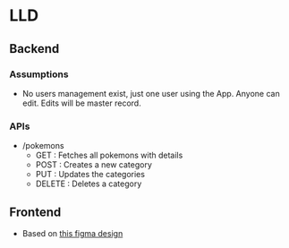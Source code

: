 # LLD

## Backend

### Assumptions
- No users management exist, just one user using the App. Anyone can edit. Edits will be master record.

### APIs
- /pokemons
    - GET : Fetches all pokemons with details
    - POST : Creates a new category
    - PUT : Updates the categories 
    - DELETE : Deletes a category


## Frontend
- Based on [this figma design](https://www.figma.com/file/B4wSekjALeb9eClnBgFoMG/Pokedex?node-id=0%3A1) 